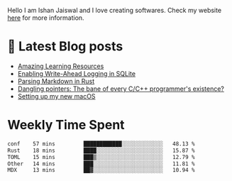 Hello I am Ishan Jaiswal and I love creating softwares. 
Check my website [here](https://ishankbg.dev/about) for more information.
# 📖 Latest Blog posts
<!-- IshanKBG:START -->
- [Amazing Learning Resources](https://ishankbg.dev/archive/good-resources/)
- [Enabling Write-Ahead Logging in SQLite](https://ishankbg.dev/archive/enabling-wal-mode-in-sqlite/)
- [Parsing Markdown in Rust](https://ishankbg.dev/archive/parsing-markdown-in-rust/)
- [Dangling pointers: The bane of every C/C++ programmer&#39;s existence?](https://ishankbg.dev/archive/dangling-pointers/)
- [Setting up my new macOS](https://ishankbg.dev/archive/my-macos-setup/)
<!-- IshanKBG:END -->

# Weekly Time Spent
<!--START_SECTION:waka-->

```txt
conf    57 mins         ████████████░░░░░░░░░░░░░   48.13 %
Rust    18 mins         ████░░░░░░░░░░░░░░░░░░░░░   15.87 %
TOML    15 mins         ███▒░░░░░░░░░░░░░░░░░░░░░   12.79 %
Other   14 mins         ███░░░░░░░░░░░░░░░░░░░░░░   11.81 %
MDX     13 mins         ██▓░░░░░░░░░░░░░░░░░░░░░░   10.94 %
```

<!--END_SECTION:waka-->
